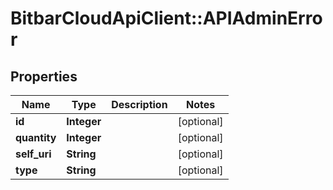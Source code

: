 # BitbarCloudApiClient::APIAdminError

## Properties
Name | Type | Description | Notes
------------ | ------------- | ------------- | -------------
**id** | **Integer** |  | [optional] 
**quantity** | **Integer** |  | [optional] 
**self_uri** | **String** |  | [optional] 
**type** | **String** |  | [optional] 



